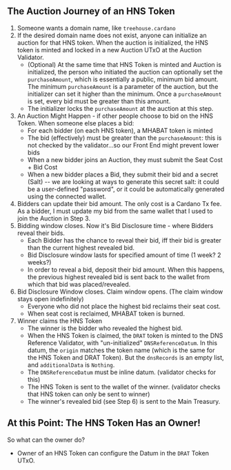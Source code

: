 ## The Auction Journey of an HNS Token
1. Someone wants a domain name, like `treehouse.cardano`
2. If the desired domain name does not exist, anyone can initialize an auction for that HNS token. When the auction is initialized, the HNS token is minted and locked in a new Auction UTxO at the Auction Validator.
   - (Optional) At the same time that HNS Token is minted and Auction is initialized, the person who initiated the auction can optionally set the `purchaseAmount`, which is essentially a public, minimum bid amount. The minimum `purchaseAmount` is a parameter of the auction, but the initializer can set it higher than the minimum. Once a `purchaseAmount` is set, every bid must be greater than this amount.
   - The initializer locks the `purchaseAmount` at the auction at this step.
3. An Auction Might Happen - if other people choose to bid on the HNS Token. When someone else places a bid:
   - For each bidder (on each HNS token), a MHABAT token is minted
   - The bid (effectively) must be greater than the `purchaseAmount`: this is not checked by the validator...so our Front End might prevent lower bids
   - When a new bidder joins an Auction, they must submit the Seat Cost + Bid Cost
   - When a new bidder places a Bid, they submit their bid and a secret (Salt) -- we are looking at ways to generate this secret salt: it could be a user-defined "password", or it could be automatically generated using the connected wallet.
4. Bidders can update their bid amount. The only cost is a Cardano Tx fee. As a bidder, I must update my bid from the same wallet that I used to join the Auction in Step 3.
5. Bidding window closes. Now it's Bid Disclosure time - where Bidders reveal their bids.
   - Each Bidder has the chance to reveal their bid, iff their bid is greater than the current highest revealed bid.
   - Bid Disclosure window lasts for specified amount of time (1 week? 2 weeks?)
   - In order to reveal a bid, deposit their bid amount. When this happens, the previous highest revealed bid is sent back to the wallet from which that bid was placed/revealed.
6. Bid Disclosure Window closes. Claim window opens. (The claim window stays open indefinitely)
   - Everyone who did not place the highest bid reclaims their seat cost.
   - When seat cost is reclaimed, MHABAT token is burned.
7. Winner claims the HNS Token
   - The winner is the bidder who revealed the highest bid.
   - When the HNS Token is claimed, the `DRAT` token is minted to the DNS Reference Validator, with "un-initialized" `DNSReferenceDatum`. In this datum, the `origin` matches the token name (which is the same for the HNS Token and DRAT Token). But the `dnsRecords` is an empty list, and `additionalData` is `Nothing`.
   - The `DNSReferenceDatum` must be inline datum. (validator checks for this)
   - The HNS Token is sent to the wallet of the winner. (validator checks that HNS token can only be sent to winner)
   - The winner's revealed bid (see Step 6) is sent to the Main Treasury.

## At this Point: The HNS Token Has an Owner!
So what can the owner do?
- Owner of an HNS Token can configure the Datum in the `DRAT` Token UTxO.